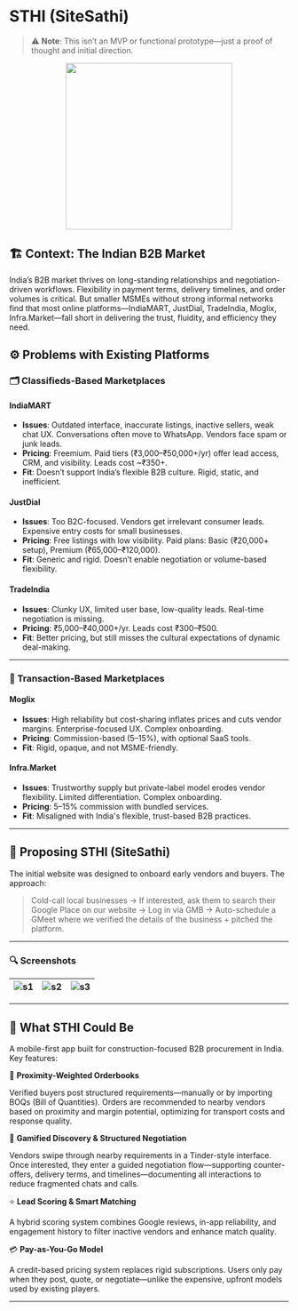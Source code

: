 # STHI (SiteSathi)

> ⚠️ **Note**: This isn’t an MVP or functional prototype—just a proof of thought and initial direction.

<p align="center">
  <img src="https://github.com/user-attachments/assets/8720152d-de7e-4ce3-b8f7-e6d69dfb39e0" width="300"/>
</p>

## 🏗️ Context: The Indian B2B Market

India’s B2B market thrives on long-standing relationships and negotiation-driven workflows. Flexibility in payment terms, delivery timelines, and order volumes is critical. But smaller MSMEs without strong informal networks find that most online platforms—IndiaMART, JustDial, TradeIndia, Moglix, Infra.Market—fall short in delivering the trust, fluidity, and efficiency they need.


## ⚙️ Problems with Existing Platforms

### 🗂️ Classifieds-Based Marketplaces

#### **IndiaMART**
- **Issues**: Outdated interface, inaccurate listings, inactive sellers, weak chat UX. Conversations often move to WhatsApp. Vendors face spam or junk leads.  
- **Pricing**: Freemium. Paid tiers (₹3,000–₹50,000+/yr) offer lead access, CRM, and visibility. Leads cost ~₹350+.  
- **Fit**: Doesn’t support India’s flexible B2B culture. Rigid, static, and inefficient.

#### **JustDial**
- **Issues**: Too B2C-focused. Vendors get irrelevant consumer leads. Expensive entry costs for small businesses.  
- **Pricing**: Free listings with low visibility. Paid plans: Basic (₹20,000+ setup), Premium (₹65,000–₹120,000).  
- **Fit**: Generic and rigid. Doesn’t enable negotiation or volume-based flexibility.

#### **TradeIndia**
- **Issues**: Clunky UX, limited user base, low-quality leads. Real-time negotiation is missing.  
- **Pricing**: ₹5,000–₹40,000+/yr. Leads cost ₹300–₹500.  
- **Fit**: Better pricing, but still misses the cultural expectations of dynamic deal-making.

---

### 🔄 Transaction-Based Marketplaces

#### **Moglix**
- **Issues**: High reliability but cost-sharing inflates prices and cuts vendor margins. Enterprise-focused UX. Complex onboarding.  
- **Pricing**: Commission-based (5–15%), with optional SaaS tools.  
- **Fit**: Rigid, opaque, and not MSME-friendly.

#### **Infra.Market**
- **Issues**: Trustworthy supply but private-label model erodes vendor flexibility. Limited differentiation. Complex onboarding.  
- **Pricing**: 5–15% commission with bundled services.  
- **Fit**: Misaligned with India's flexible, trust-based B2B practices.

---

## 🚀 Proposing STHI (SiteSathi)

The initial website was designed to onboard early vendors and buyers. The approach:

> Cold-call local businesses → If interested, ask them to search their Google Place on our website → Log in via GMB → Auto-schedule a GMeet where we verified the details of the business + pitched the platform.

---

### 🔍 Screenshots

| ![s1](https://github.com/user-attachments/assets/0f5bacd0-5404-4c9a-ab39-50886f8dc81f) | ![s2](https://github.com/user-attachments/assets/10969e56-5b99-4322-99f6-44a7330836f2) | ![s3](https://github.com/user-attachments/assets/3a085239-0b84-407c-96a1-44a6a3b25ecf) |
|:--:|:--:|:--:|

---

## 📱 What STHI Could Be

A mobile-first app built for construction-focused B2B procurement in India. Key features:

📍 **Proximity-Weighted Orderbooks**

Verified buyers post structured requirements—manually or by importing BOQs (Bill of Quantities). Orders are recommended to nearby vendors based on proximity and margin potential, optimizing for transport costs and response quality.

🎯 **Gamified Discovery & Structured Negotiation**

Vendors swipe through nearby requirements in a Tinder-style interface. Once interested, they enter a guided negotiation flow—supporting counter-offers, delivery terms, and timelines—documenting all interactions to reduce fragmented chats and calls.

⭐ **Lead Scoring & Smart Matching**

A hybrid scoring system combines Google reviews, in-app reliability, and engagement history to filter inactive vendors and enhance match quality.

💳 **Pay-as-You-Go Model**

A credit-based pricing system replaces rigid subscriptions. Users only pay when they post, quote, or negotiate—unlike the expensive, upfront models used by existing players.

---
